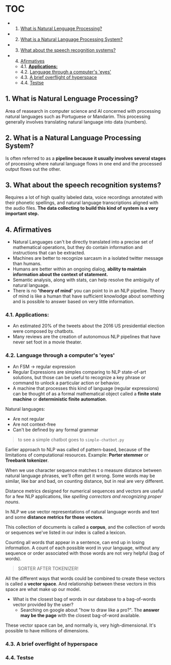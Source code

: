 # TOC

<!-- vscode-markdown-toc -->
* 1. [What is Natural Lenguage Processing?](#WhatisNaturalLenguageProcessing)
* 2. [What is a Natural Language Processing System?](#WhatisaNaturalLanguageProcessingSystem)
* 3. [What about the speech recognition systems?](#Whataboutthespeechrecognitionsystems)
* 4. [Afirmatives](#Afirmatives)
	* 4.1. [**Applications:**](#Applications:)
	* 4.2. [Language through a computer's 'eyes'](#Languagethroughacomputerseyes)
	* 4.3. [A brief overflight of hyperspace](#Abriefoverflightofhyperspace)
	* 4.4. [Testse](#Testse)

<!-- vscode-markdown-toc-config
	numbering=true
	autoSave=true
	/vscode-markdown-toc-config -->
<!-- /vscode-markdown-toc -->

##  1. <a name='WhatisNaturalLenguageProcessing'></a>What is Natural Lenguage Processing?

Area of reasearch in computer science and AI concerned with processing natural languages such as Portuguese or Mandarim. This processing generally involves translating natural language into data (numbers).


##  2. <a name='WhatisaNaturalLanguageProcessingSystem'></a>What is a Natural Language Processing System?

Is often referred to as a **pipeline because it usually involves several stages** of processing where natural language flows in one end and the processed output flows out the other.


##  3. <a name='Whataboutthespeechrecognitionsystems'></a>What about the speech recognition systems?

Requires a lot of high quality labeled data, voice recordings annotated with their phonetic spellings, and natural language transcriptions aligned with the audio files. **The data collecting to build this kind of system is a very important step.**


##  4. <a name='Afirmatives'></a>Afirmatives

- Natural Languages can't be directly translated into a precise set of mathematical operations, but they do contain information and instructions that can be extracted.
- Machines are better to recognize sarcasm in a isolated twitter message than humans.
- Humans are better within an ongoing dialog, **ability to maintain information about the context of statement.**
- Semantic analysis, along with stats, can help resolve the ambiguity of natural language.
- There is no **'theory of mind'** you can point to in an NLP pipeline. Theory of mind is like a human that have sufficient knowlodge about something and is possible to answer based on very little information.


###  4.1. <a name='Applications:'></a>**Applications:**

- An estimated 20% of the tweets about the 2016 US presidential election were composed by chatbots.
- Many reviews are the creation of autonomous NLP pipelines that have never set foot in a movie theater.


###  4.2. <a name='Languagethroughacomputerseyes'></a>Language through a computer's 'eyes'

- An FSM -> regular expression
- Regular Expressions are simples comparing to NLP state-of-art solutions, but those can be useful to recognize a key phrase or command to unlock a particular action or behavior.
- A machine that processes this kind of language (regular expressions) can be thought of as a formal mathematical object called a **finite state machine** or **deterministic finite automation**.

Natural languages:

- Are not regular
- Are not context-free
- Can't be defined by any formal grammar

>to see a simple chatbot goes to `simple-chatbot.py`

Earlier approach to NLP was called of pattern-based, because of the limitations of computational resources. Example: **Porter stemmer** or **Treebank tokenizer**. 

When we use character sequence matches t o measure distance between natural language phrases, we'll often get it wrong. Some words may be similar, like bar and bad, on counting distance, but in real are very different.

Distance metrics designed for numerical sequences and vectors are useful for a few NLP applications, like _spelling correctors and recognizing proper nouns_.

In NLP we use vector representations of natural language words and text and some **distance metrics for those vectors**.

This collection of documents is called a **corpus**, and the collection of words or sequences we've listed in our index is called a lexicon.

Counting all words that appear in a sentence, can end up in losing information. A count of each possible word in your language, without any sequence or order associated with those words are not very helpful (bag of words). 

>SORTER AFTER TOKENIZER!

All the different ways that words could be combined to create these vectors is called a **vector space**. And relationship between these vectors in this space are what make up our model.

- What is the closest bag of words in our database to a bag-of-words vector provided by the user?
  - Searching on google about "how to draw like a pro?". The **answer may be the page** with the closest bag-of-word available.

These vector space can be, and normally is, very high-dimensional. It's possible to have millions of dimensions.


###  4.3. <a name='Abriefoverflightofhyperspace'></a>A brief overflight of hyperspace


###  4.4. <a name='Testse'></a>Testse